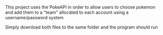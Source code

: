 This project uses the PokeAPI in order to allow users to choose pokemon and add them to a "team" allocated to each account using a username/password system

Simply download both files to the same folder and the program should run 
